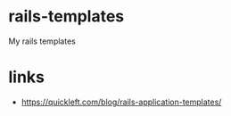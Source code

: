 # rails-templates
My rails templates

# links
 * https://quickleft.com/blog/rails-application-templates/
